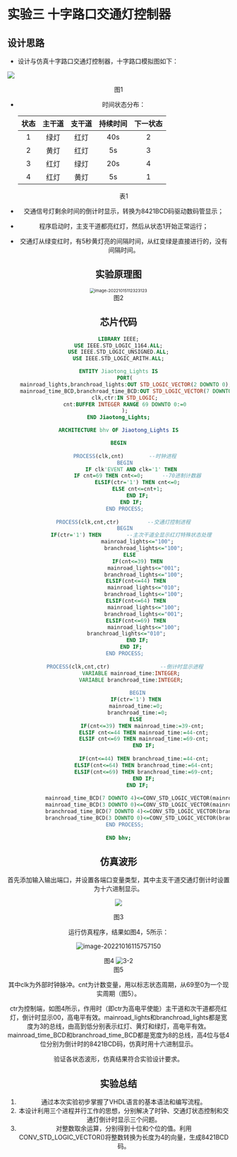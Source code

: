 # 实验三 十字路口交通灯控制器

## 设计思路

- 设计与仿真十字路口交通灯控制器，十字路口模拟图如下：

![](3-0.png)

<center>图1

- 时间状态分布：

  | 状态 | 主干道 | 支干道 | 持续时间 | 下一状态 |
  | :--: | :----: | :----: | :------: | :------: |
  |  1   |  绿灯  |  红灯  |   40s    |    2     |
  |  2   |  黄灯  |  红灯  |    5s    |    3     |
  |  3   |  红灯  |  绿灯  |   20s    |    4     |
  |  4   |  红灯  |  黄灯  |    5s    |    1     |

  <center>表1

- 交通信号灯剩余时间的倒计时显示，转换为8421BCD码驱动数码管显示；

- 程序启动时，主支干道都亮红灯，然后从状态1开始正常运行；

- 交通灯从绿变红时，有5秒黄灯亮的间隔时间，从红变绿是直接进行的，没有间隔时间。

<div style="page-break-after:always;"></div>

## 实验原理图

<img src="../../../AppData/Roaming/Typora/typora-user-images/image-20221015112323123.png" alt="image-20221015112323123" style="zoom: 67%;" />
  <center>图2

## 芯片代码

```VHDL
LIBRARY IEEE;
USE IEEE.STD_LOGIC_1164.ALL;
USE IEEE.STD_LOGIC_UNSIGNED.ALL;
USE IEEE.STD_LOGIC_ARITH.ALL;

ENTITY Jiaotong_Lights IS
	PORT(
	mainroad_lights,branchroad_lights:OUT STD_LOGIC_VECTOR(2 DOWNTO 0); --红,黄,绿灯
	mainroad_time_BCD,branchroad_time_BCD:OUT STD_LOGIC_VECTOR(7 DOWNTO 0);
	clk,ctr:IN STD_LOGIC;
	cnt:BUFFER INTEGER RANGE 69 DOWNTO 0:=0
	);
END Jiaotong_Lights;

ARCHITECTURE bhv OF Jiaotong_Lights IS

BEGIN
	
	PROCESS(clk,cnt)		--时钟进程
	BEGIN
		IF clk'EVENT AND clk='1' THEN
			IF cnt=69 THEN cnt<=0;		--70进制计数器
			ELSIF(ctr='1') THEN cnt<=0;
			ELSE cnt<=cnt+1;
			END IF;
		END IF;
	END PROCESS;
	
   PROCESS(clk,cnt,ctr)			--交通灯控制进程
	BEGIN
		IF(ctr='1') THEN 		--主次干道全显示红灯特殊状态处理
            mainroad_lights<="100";
				branchroad_lights<="100";
		ELSE 
			IF(cnt<=39) THEN
				mainroad_lights<="001";
				branchroad_lights<="100";
			ELSIF(cnt<=44) THEN 
				mainroad_lights<="010";
				branchroad_lights<="100";
			ELSIF(cnt<=64) THEN 
				mainroad_lights<="100";
				branchroad_lights<="001";
			ELSIF(cnt<=69) THEN 
				mainroad_lights<="100";
				branchroad_lights<="010";			
			END IF;
		END IF;
	END PROCESS;
	
	PROCESS(clk,cnt,ctr)				--倒计时显示进程
		VARIABLE mainroad_time:INTEGER;
		VARIABLE branchroad_time:INTEGER;
		
			BEGIN
			IF(ctr='1') THEN 
			mainroad_time:=0; 
			branchroad_time:=0;
			ELSE 
				IF(cnt<=39) THEN mainroad_time:=39-cnt; 
				ELSIF cnt<=44 THEN mainroad_time:=44-cnt;
				ELSIF cnt<=69 THEN mainroad_time:=69-cnt;
				END IF;
	
				IF(cnt<=44) THEN branchroad_time:=44-cnt;
				ELSIF(cnt<=64) THEN branchroad_time:=64-cnt;
				ELSIF(cnt<=69) THEN branchroad_time:=69-cnt;
				END IF;
			END IF;
				
			mainroad_time_BCD(7 DOWNTO 4)<=CONV_STD_LOGIC_VECTOR(mainroad_time/10 MOD 10,4);
			mainroad_time_BCD(3 DOWNTO 0)<=CONV_STD_LOGIC_VECTOR(mainroad_time REM 10,4);
			branchroad_time_BCD(7 DOWNTO 4)<=CONV_STD_LOGIC_VECTOR(branchroad_time/10 MOD 10,4);
			branchroad_time_BCD(3 DOWNTO 0)<=CONV_STD_LOGIC_VECTOR(branchroad_time REM 10,4);			
	END PROCESS;
	
END bhv;
```

## 仿真波形

首先添加输入输出端口，并设置各端口变量类型，其中主支干道交通灯倒计时设置为十六进制显示。

![](C:\Users\34538\Desktop\HomeWork\EDA\3-1.png)
  <center>图3

运行仿真程序，结果如图4，5所示：

![image-20221016115757150](../../../AppData/Roaming/Typora/typora-user-images/image-20221016115757150.png)

  <center>图4

<img src="C:\Users\34538\Desktop\HomeWork\EDA\3-2.png" alt="3-2"  />
  <center>图5

其中clk为外部时钟脉冲。cnt为计数变量，用以标志状态周期，从69至0为一个现实周期（图5）。

ctr为控制端，如图4所示，作用时（即ctr为高电平使能）主干道和次干道都亮红灯，倒计时显示00，高电平有效。mainroad_lights和branchroad_lights都是宽度为3的总线，由高到低分别表示红灯、黄灯和绿灯，高电平有效。mainroad_time_BCD和branchroad_time_BCD都是宽度为8的总线，高4位与低4位分别为倒计时的8421BCD码，仿真时用十六进制显示。

验证各状态波形，仿真结果符合实验设计要求。

## 实验总结

1. 通过本次实验初步掌握了VHDL语言的基本语法和编写流程。
2. 本设计利用三个进程并行工作的思想，分别解决了时钟、交通灯状态控制和交通灯倒计时显示三个问题。
3. 对整数取余运算，分别得到十位和个位的值。利用CONV_STD_LOGIC_VECTOR()将整数转换为长度为4的向量，生成8421BCD码。